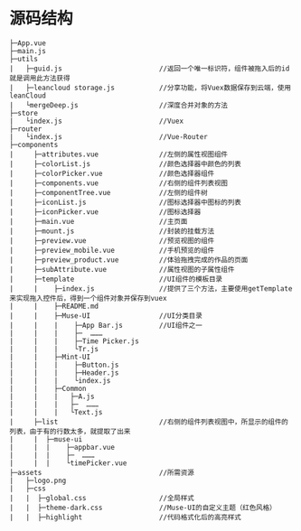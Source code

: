 源码结构
==

    ├─App.vue
    ├─main.js
    ├─utils
    |   ├─guid.js                        //返回一个唯一标识符，组件被拖入后的id就是调用此方法获得
    |   ├─leancloud storage.js           //分享功能，将Vuex数据保存到云端，使用leanCloud
    |   └mergeDeep.js                    //深度合并对象的方法
    ├─store
    |   └index.js                        //Vuex
    ├─router
    |   └index.js                        //Vue-Router
    ├─components
    |     ├─attributes.vue               //左侧的属性视图组件
    |     ├─colorList.js                 //颜色选择器中颜色的列表
    |     ├─colorPicker.vue              //颜色选择器组件
    |     ├─components.vue               //右侧的组件列表视图
    |     ├─componentTree.vue            //左侧的组件树
    |     ├─iconList.js                  //图标选择器中图标的列表
    |     ├─iconPicker.vue               //图标选择器
    |     ├─main.vue                     //主页面
    |     ├─mount.js                     //封装的挂载方法
    |     ├─preview.vue                  //预览视图的组件
    |     ├─preview_mobile.vue           //手机预览的组件
    |     ├─preview_product.vue          //体验拖拽完成的作品的页面
    |     ├─subAttribute.vue             //属性视图的子属性组件
    |     ├─template                     //UI组件的模板目录
    |     |    ├─index.js                //提供了三个方法，主要使用getTemplate来实现拖入控件后，得到一个组件对象并保存到vuex
    |     |    ├─README.md
    |     |    ├─Muse-UI                 //UI分类目录
    |     |    |    ├─App Bar.js         //UI组件之一
    |     |    |    ├─  ………
    |     |    |    ├─Time Picker.js
    |     |    |    └Tr.js
    |     |    ├─Mint-UI
    |     |    |    ├─Button.js
    |     |    |    ├─Header.js
    |     |    |    └index.js
    |     |    ├─Common
    |     |    |   ├─A.js
    |     |    |   ├─  ………
    |     |    |   └Text.js
    |     ├─list                         //右侧的组件列表视图中，所显示的组件的列表，由于有的行数太多，就提取了出来
    |     |  ├─muse-ui
    |     |  |    ├─appbar.vue
    |     |  |    ├─  ………
    |     |  |    └timePicker.vue
    ├─assets                             //所需资源
    |   ├─logo.png
    |   ├─css
    |   |  ├─global.css                  //全局样式
    |   |  ├─theme-dark.css              //Muse-UI的自定义主题（红色风格）
    |   |  ├─highlight                   //代码格式化后的高亮样式

 